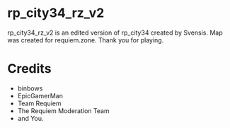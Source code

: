 # rp_city34_rz_v2
rp_city34_rz_v2 is an edited version of rp_city34 created by Svensis.
Map was created for requiem.zone.
Thank you for playing.

# Credits

  - binbows
  - EpicGamerMan
  - Team Requiem
  - The Requiem Moderation Team
  - and You.
